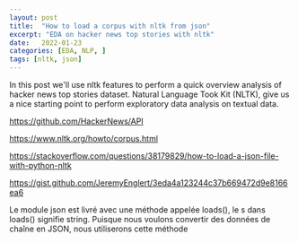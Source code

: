 ```yaml
---
layout: post
title:  "How to load a corpus with nltk from json"
excerpt: "EDA on hacker news top stories with nltk"
date:   2022-01-23
categories: [EDA, NLP, ]
tags: [nltk, json]
---
```


In this post we'll use nltk features to perform a quick overview analysis of hacker news top stories dataset.
Natural Language Took Kit (NLTK), give us a nice starting point to perform exploratory data analysis on textual data.


https://github.com/HackerNews/API

https://www.nltk.org/howto/corpus.html

https://stackoverflow.com/questions/38179829/how-to-load-a-json-file-with-python-nltk

https://gist.github.com/JeremyEnglert/3eda4a123244c37b669472d9e8166ea6

Le module json est livré avec une méthode appelée loads(), le s dans loads() signifie string. Puisque nous voulons convertir des données de chaîne en JSON, nous utiliserons cette méthode